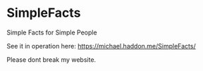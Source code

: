 # SimpleFacts
Simple Facts for Simple People

See it in operation here: https://michael.haddon.me/SimpleFacts/

Please dont break my website.
